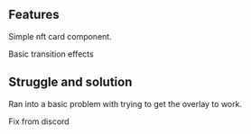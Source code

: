 <h2>Features</h2>

<p>Simple nft card component.</p>
<p>Basic transition effects</p>

<h2>Struggle and solution</h2>
<p>Ran into a basic problem with trying to get the overlay to work.</p>
<p>Fix from discord</p>
